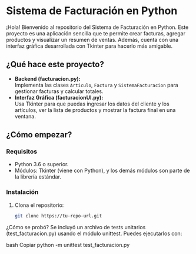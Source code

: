 # Sistema de Facturación en Python

¡Hola! Bienvenido al repositorio del Sistema de Facturación en Python. Este proyecto es una aplicación sencilla que te permite crear facturas, agregar productos y visualizar un resumen de ventas. Además, cuenta con una interfaz gráfica desarrollada con Tkinter para hacerlo más amigable.

## ¿Qué hace este proyecto?

- **Backend (facturacion.py):**  
  Implementa las clases `Articulo`, `Factura` y `SistemaFacturacion` para gestionar facturas y calcular totales.  
- **Interfaz Gráfica (facturacionUI.py):**  
  Usa Tkinter para que puedas ingresar los datos del cliente y los artículos, ver la lista de productos y mostrar la factura final en una ventana.

## ¿Cómo empezar?

### Requisitos

- Python 3.6 o superior.
- Módulos: Tkinter (viene con Python), y los demás módulos son parte de la librería estándar.

### Instalación

1. Clona el repositorio:
   ```bash
   git clone https://tu-repo-url.git
¿Cómo se probó?
Se incluyó un archivo de tests unitarios (test_facturacion.py) usando el módulo unittest. Puedes ejecutarlos con:

bash
Copiar
python -m unittest test_facturacion.py
